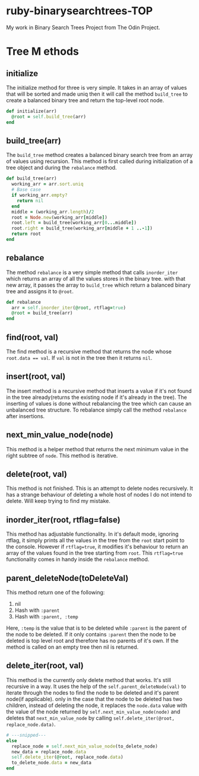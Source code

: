 # ruby-binarysearchtrees-TOP
My work in Binary Search Trees Project from The Odin Project.

# Tree M ethods

## initialize
The initialize method for three is very simple. It takes in an array of values that will be sorted and made uniq then it will call the method `build_tree` to create a balanced binary tree and return the top-level root node.

```Ruby
def initialize(arr)
  @root = self.build_tree(arr)
end
```

## build_tree(arr)
The `build_tree` method creates a balanced binary search tree from an array of values using recursion. This method is first called during initialization of a tree object and during the `rebalance` method.

```Ruby
def build_tree(arr)
  working_arr = arr.sort.uniq
  # Base case
  if working_arr.empty?
    return nil
  end
  middle = (working_arr.length)/2
  root = Node.new(working_arr[middle])
  root.left = build_tree(working_arr[0...middle])
  root.right = build_tree(working_arr[middle + 1 ..-1])
  return root
end
```

## rebalance
The method `rebalance` is a very simple method that calls `inorder_iter` which returns an array of all the values stores in the binary tree. with that new array, it passes the array to `build_tree` which return a balanced binary tree and assigns it to `@root`.

```Ruby
def rebalance
  arr = self.inorder_iter(@root, rtflag=true)
  @root = build_tree(arr)
end
```

## find(root, val)
The find method is a recursive method that returns the node whose `root.data == val`. If `val` is not in the tree then it returns `nil`.

## insert(root, val)
The insert method is a recursive method that inserts a value if it's not found in the tree already(returns the existing node if it's already in the tree). The inserting of values is done without rebalancing the tree which can cause an unbalanced tree structure. To rebalance simply call the method `rebalance` after insertions.

## next_min_value_node(node)
This method is a helper method that returns the next minimum value in the right subtree of `node`. This method is iterative.

## delete(root, val)
This method is not finished. This is an attempt to delete nodes recursively. It has a strange behaviour of deleting a whole host of nodes I do not intend to delete. Will keep trying to find my mistake.

## inorder_iter(root, rtflag=false)
This method has adjustable functionality. In it's default mode, ignoring rtflag, it simply prints all the values in the tree from the `root` start point to the console. However if `rtflag=true`, it modifies it's behaviour to return an array of the values found in the tree starting from `root`. This `rtflag=true` functionality comes in handy inside the `rebalance` method.

## parent_deleteNode(toDeleteVal)
This method return one of the following:
1. nil
2. Hash with `:parent`
3. Hash with `:parent, :temp`

Here, `:temp` is the value that is to be deleted while `:parent` is the parent of the node to be deleted. If it only contains `:parent` then the node to be deleted is top level root and therefore has no parents of it's own. If the method is called on an empty tree then nil is returned.

## delete_iter(root, val)
This method is the currently only delete method that works. It's still recursive in a way. It uses the help of the `self.parent_deleteNode(val)` to iterate through the nodes to find the node to be deleted and it's parent node(if applicable). only in the case that the node to be deleted has two children, instead of deleting the node, it replaces the `node.data` value with the value of the node returned by `self.next_min_value_node(node)` and deletes that `next_min_value_node` by calling `self.delete_iter(@root, replace_node.data)`.

```Ruby
# ---snipped---
else
  replace_node = self.next_min_value_node(to_delete_node)
  new_data = replace_node.data
  self.delete_iter(@root, replace_node.data)
  to_delete_node.data = new_data
end
```